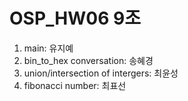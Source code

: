 # OSP_HW06 9조

1. main: 유지예
2. bin_to_hex conversation: 송혜경
3. union/intersection of intergers: 최윤성
4. fibonacci number: 최표선
